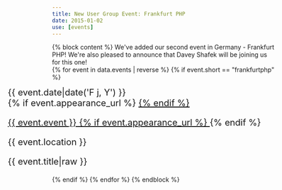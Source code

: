 ```yaml
---
title: New User Group Event: Frankfurt PHP
date: 2015-01-02
use: [events]
---
```

{% block content %}
We've added our second event in Germany - Frankfurt PHP! We're also pleased to announce that Davey Shafek will be joining us for 
this one! <br>
    {% for event in data.events | reverse %}
        {% if event.short == "frankfurtphp" %}
            <div class="row appearance" style="font-size:20px; margin-left:-100px">
                <div class="col-md-3 text-right appearance-date">
                    {{ event.date|date('F j, Y') }}
                </div>
                <div class="col-md-9 appearance-details">
                    {% if event.appearance_url %}
                        <a href="{{ event.appearance_url }}">
                    {% endif %}
                    <p class="appearance-details__event">{{ event.event }}
                    {% if event.appearance_url %}
                        </a>
                    {% endif %}
                    <div class="appearance-details__location">{{ event.location }}</div>
                    <p class="appearance-details__title">{{ event.title|raw }}</p>
                </div>
            </div>
        {% endif %}
    {% endfor %}
{% endblock %}